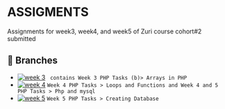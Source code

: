 
# ASSIGMENTS

Assignments for week3, week4, and week5 of Zuri course cohort#2 submitted




## 🔗 Branches
- [![week 3]()](https://github.com/ehisgodswill/Assignments/tree/week3) 
  ``` contains Week 3 PHP Tasks (b)> Arrays in PHP```
- [![week 4]()](https://github.com/ehisgodswill/Assignments/tree/week4)
  ```Week 4 PHP Tasks > Loops and Functions and Week 4 and 5 PHP Tasks > Php and mysql```
- [![week 5]()](https://github.com/ehisgodswill/Assignments/tree/week5)
  ```Week 5 PHP Tasks > Creating Database```

